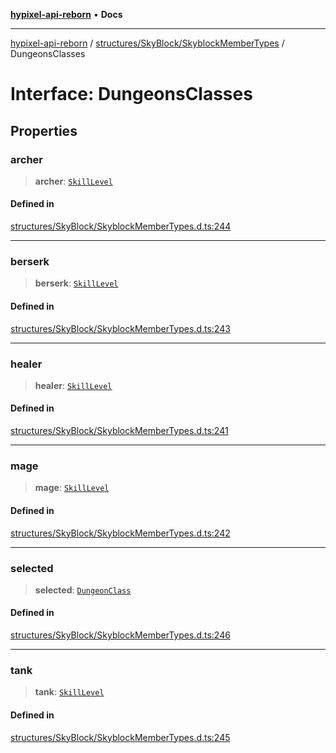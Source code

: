 [**hypixel-api-reborn**](../../../../README.md) • **Docs**

***

[hypixel-api-reborn](../../../../modules.md) / [structures/SkyBlock/SkyblockMemberTypes](../README.md) / DungeonsClasses

# Interface: DungeonsClasses

## Properties

### archer

> **archer**: [`SkillLevel`](SkillLevel.md)

#### Defined in

[structures/SkyBlock/SkyblockMemberTypes.d.ts:244](https://github.com/Kathund/REBORN-docs-TEST/blob/226e7f6a62bb6bca87ef0828ac84e9098d59f860/src/structures/SkyBlock/SkyblockMemberTypes.d.ts#L244)

***

### berserk

> **berserk**: [`SkillLevel`](SkillLevel.md)

#### Defined in

[structures/SkyBlock/SkyblockMemberTypes.d.ts:243](https://github.com/Kathund/REBORN-docs-TEST/blob/226e7f6a62bb6bca87ef0828ac84e9098d59f860/src/structures/SkyBlock/SkyblockMemberTypes.d.ts#L243)

***

### healer

> **healer**: [`SkillLevel`](SkillLevel.md)

#### Defined in

[structures/SkyBlock/SkyblockMemberTypes.d.ts:241](https://github.com/Kathund/REBORN-docs-TEST/blob/226e7f6a62bb6bca87ef0828ac84e9098d59f860/src/structures/SkyBlock/SkyblockMemberTypes.d.ts#L241)

***

### mage

> **mage**: [`SkillLevel`](SkillLevel.md)

#### Defined in

[structures/SkyBlock/SkyblockMemberTypes.d.ts:242](https://github.com/Kathund/REBORN-docs-TEST/blob/226e7f6a62bb6bca87ef0828ac84e9098d59f860/src/structures/SkyBlock/SkyblockMemberTypes.d.ts#L242)

***

### selected

> **selected**: [`DungeonClass`](../type-aliases/DungeonClass.md)

#### Defined in

[structures/SkyBlock/SkyblockMemberTypes.d.ts:246](https://github.com/Kathund/REBORN-docs-TEST/blob/226e7f6a62bb6bca87ef0828ac84e9098d59f860/src/structures/SkyBlock/SkyblockMemberTypes.d.ts#L246)

***

### tank

> **tank**: [`SkillLevel`](SkillLevel.md)

#### Defined in

[structures/SkyBlock/SkyblockMemberTypes.d.ts:245](https://github.com/Kathund/REBORN-docs-TEST/blob/226e7f6a62bb6bca87ef0828ac84e9098d59f860/src/structures/SkyBlock/SkyblockMemberTypes.d.ts#L245)
